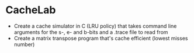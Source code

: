 # CacheLab
- Create a cache simulator in C (LRU policy) that takes command line arguments for the s-, e- and b-bits and a .trace file to read from
- Create a matrix transpose program that's cache efficient (lowest misses number)
